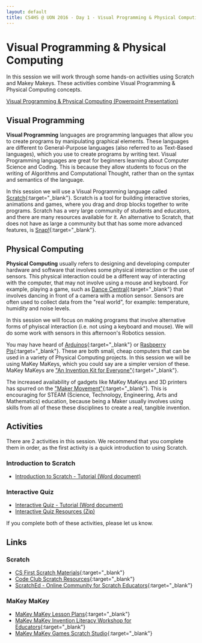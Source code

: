 ```yaml
---
layout: default
title: CS4HS @ UON 2016 - Day 1 - Visual Programming & Physical Computing
---
```


# Visual Programming & Physical Computing

In this session we will work through some hands-on activities using Scratch and Makey Makeys. 
These activities combine Visual Programming & Physical Computing concepts.

[Visual Programming & Physical Computing (Powerpoint Presentation)](visualprogramming_presentation.pptx)

## Visual Programming

**Visual Programming** languages are programming languages that allow you to create programs by manipulating graphical elements.
These languages are different to General-Purpose languages (also referred to as Text-Based languages), which you use to create programs by writing text.
Visual Programming languages are great for beginners learning about Computer Science and Coding.
This is because they allow students to focus on the writing of Algorithms and Computational Thought, rather than on the syntax and semantics of the language. 

In this session we will use a Visual Programming language called [Scratch](https://scratch.mit.edu/){:target="_blank"}.
Scratch is a tool for building interactive stories, animations and games, where you drag and drop blocks together to write programs. 
Scratch has a very large community of students and educators, and there are many resources available for it.
An alternative to Scratch, that does not have as large a community but that has some more advanced features, is [Snap!](http://snap.berkeley.edu/){:target="_blank"}.

## Physical Computing

**Physical Computing** usually refers to designing and developing computer hardware and software that involves some physical interaction or the use of sensors.
This physical interaction could be a different way of interacting with the computer, that may not involve using a mouse and keyboard.
For example, playing a game, such as [Dance Central](https://www.youtube.com/watch?v=Y-iKWe-U9bY){:target="_blank"} that involves dancing in front of a camera with a motion sensor.
Sensors are often used to collect data from the "real world", for example: temperature, humidity and noise levels.

In this session we will focus on making programs that involve alternative forms of phyiscal interaction (i.e. not using a keyboard and mouse).
We will do some work with sensors in this afternoon's Robotics session.

You may have heard of [Arduinos](https://www.arduino.cc/){:target="_blank"} or [Rasbperry Pis](https://www.raspberrypi.org/){:target="_blank"}.
These are both small, cheap computers that can be used in a variety of Physical Computing projects.
In this session we will be using MaKey MaKeys, which you could say are a simpler version of these.
MaKey MaKeys are ["An Invention Kit for Everyone"](http://makeymakey.com/){:target="_blank"}. 

The increased availability of gadgets like MaKey MaKeys and 3D printers has spurred on the ["Maker Movement"](https://www.techopedia.com/definition/28408/maker-movement){:target="_blank"}.
This is encouraging for STEAM (Science, Technology, Engineering, Arts and Mathematics) education, because being a Maker usually involves using skills from all of these these disciplines to create a real, tangible invention.

## Activities

There are 2 activities in this session. We recommend that you complete them in order, as the first activity is a quick introduction to using Scratch.

### Introduction to Scratch

- [Introduction to Scratch - Tutorial (Word document)](introduction_to_scratch.docx)

### Interactive Quiz

- [Interactive Quiz - Tutorial (Word document)](quiz_activity.docx)
- [Interactive Quiz Resources (Zip)](quiz_resources.zip)

If you complete both of these activities, please let us know. 

## Links

### Scratch

- [CS First Scratch Materials](https://www.cs-first.com/materials){:target="_blank"}
- [Code Club Scratch Resources](https://codeclubprojects.org/en-GB/scratch/){:target="_blank"}
- [ScratchEd - Online Community for Scratch Educators](http://scratched.gse.harvard.edu/){:target="_blank"}

### MaKey MaKey

- [MaKey MaKey Lesson Plans](http://makeymakey.com/lessons/){:target="_blank"}
- [MaKey MaKey Invention Literacy Workshop for Educators](https://sites.google.com/site/makeymakeyk12/home){:target="_blank"}
- [MaKey MaKey Games Scratch Studio](https://scratch.mit.edu/studios/223260/){:target="_blank"}